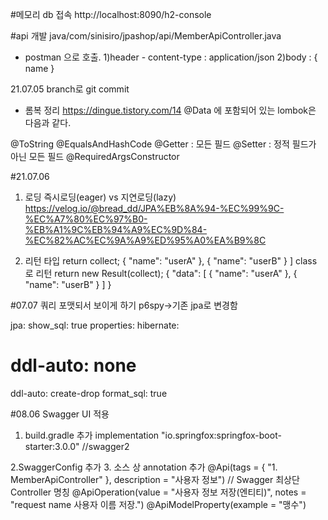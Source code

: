 #메모리 db 접속
http://localhost:8090/h2-console

#api 개발
java/com/sinisiro/jpashop/api/MemberApiController.java

 - postman 으로 호출. 
    1)header -  content-type : application/json
    2)body : { name }

21.07.05
branch로 git commit

* 롬복 정리 
https://dingue.tistory.com/14
@Data 에 포함되어 있는 lombok은 다음과 같다.

@ToString
@EqualsAndHashCode
@Getter : 모든 필드
@Setter : 정적 필드가 아닌 모든 필드
@RequiredArgsConstructor

#21.07.06
1. 로딩
즉시로딩(eager) vs 지연로딩(lazy)
   https://velog.io/@bread_dd/JPA%EB%8A%94-%EC%99%9C-%EC%A7%80%EC%97%B0-%EB%A1%9C%EB%94%A9%EC%9D%84-%EC%82%AC%EC%9A%A9%ED%95%A0%EA%B9%8C

2. 리턴 타입
return collect;
          {
              "name": "userA"
          },
          {
              "name": "userB"
          }
      ]
   class 로 리턴
return new Result(collect);
      {
          "data": [
              {
                  "name": "userA"
              },
              {
                  "name": "userB"
              }
          ]
      }
   
#07.07
쿼리 포맷되서 보이게 하기 
p6spy->기존 jpa로 변경함


jpa:
show_sql: true
properties:
hibernate:
#      ddl-auto: none
ddl-auto: create-drop
format_sql: true

#08.06 Swagger UI 적용
1. build.gradle 추가 
   implementation "io.springfox:springfox-boot-starter:3.0.0"		//swagger2
    
2.SwaggerConfig 추가
3. 소스 상 annotation 추가
   @Api(tags = { "1. MemberApiController" }, description = "사용자 정보") // Swagger 최상단 Controller 명칭
   @ApiOperation(value = "사용자 정보 저장(엔티티)", notes = "request name 사용자 이름 저장.")
   @ApiModelProperty(example = "맹수")
